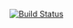 [![Build Status](https://semaphoreci.com/api/v1/bchangip/ratemyprofessor/branches/dev/badge.svg)](https://semaphoreci.com/bchangip/ratemyprofessor)